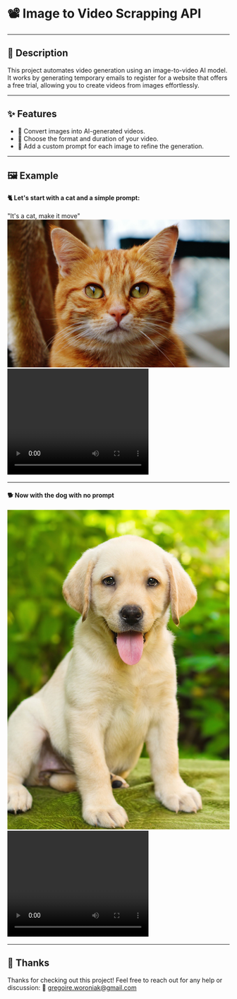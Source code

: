 # 📽️ Image to Video Scrapping API  

---

## 📝 Description  
This project automates video generation using an image-to-video AI model. It works by generating temporary emails to register for a website that offers a free trial, allowing you to create videos from images effortlessly.  

---

## ✨ Features  
- 🎥 Convert images into AI-generated videos.  
- 🔧 Choose the format and duration of your video.  
- 📝 Add a custom prompt for each image to refine the generation.  

---

## 🖼️ Example  
#### 🐈 Let's start with a cat and a simple prompt:  
"It's a cat, make it move"    
![alt text](./imgs/chat.jpeg)   
<video width="320" height="240" controls>
  <source src="./imgs/generation_chat.mp4" type="video/mp4">
</video> 

---

#### 🐕 Now with the dog with no prompt
![alt text](./imgs/chien.jpeg)     
<video width="320" height="240" controls>
  <source src="./imgs/generation_chien.mp4" type="video/mp4">
</video>  

---

## 🙌 Thanks
Thanks for checking out this project! Feel free to reach out for any help or discussion:
📧 gregoire.woroniak@gmail.com
